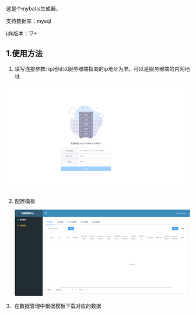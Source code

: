 这是个mybatis生成器，

支持数据库：mysql

jdk版本：17+

## 1.使用方法

1.  填写连接参数: ip地址以服务器端指向的ip地址为准。可以是服务器端的内网地址

 ![](./home.png)

2. 配置模板

   ![template](./template.png)

3、在数据管理中根据模板下载对应的数据